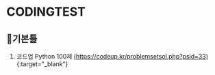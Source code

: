 # CODINGTEST

## 🤙기본틀
1. 코드업 Python 100제 [(https://codeup.kr/problemsetsol.php?psid=33)](https://codeup.kr/problemsetsol.php?psid=33){:target="_blank"}
